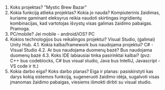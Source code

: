 1. Koks projektas?
   "Mystic Brew Bazar"
2. Kokia funkciją atlieka projektas? Kokia jo nauda?
    Kompiuterinis žaidimas, kuriame gaminant eleksyrus reikia naudoti skirtingas ingridientų kombinacijas, kad vartotojas išvystų visas galimas žaidimo pabaigas. Pramoga.
3. PC/mobile? Jei mobile - android/iOS?
   PC
4. Kokios technologijos bus reikalingos projektui?
   Visual Studio, (galimai) Unity Hub.
	4.1. Kokia kalba/framework bus naudojama projektui?
   C# - Visual Studio
	4.2. Ar bus naudojama duomenų bazė?
   Bus naudojama duomenų bazė
	4.3. Koks IDE labiausiai tinka pasirinktai kalbai? (pvz: C++ bus codeblocks, C# bus visual studio, Java bus IntelliJ, Javascript - VS code ir tt.)
5. Kokia darbo eiga? Koks darbo planas? 
Eiga ir planas: pasiskirstyti kas darys kokią sistemos funkciją, sugeneruoti žaidimo idėja, sugalvoti visas įmanomas žaidimo pabaigas, viesiems išmokti dirbti su visual studio. 

